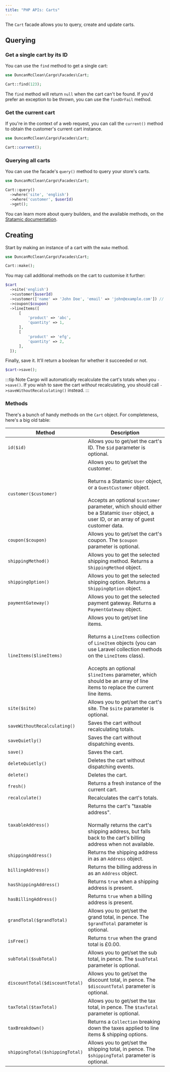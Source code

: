 ```yaml
---
title: "PHP APIs: Carts"
---
```


The `Cart` facade allows you to query, create and update carts. 

## Querying
### Get a single cart by its ID
You can use the `find` method to get a single cart:

```php
use DuncanMcClean\Cargo\Facades\Cart;

Cart::find(123);
``` 

The `find` method will return `null` when the cart can't be found. If you'd prefer an exception to be thrown, you can use the `findOrFail` method.

### Get the current cart
If you're in the context of a web request, you can call the `current()` method to obtain the customer's current cart instance.

```php
use DuncanMcClean\Cargo\Facades\Cart;

Cart::current();
``` 

### Querying all carts
You can use the facade's `query()` method to query your store's carts.

```php
use DuncanMcClean\Cargo\Facades\Cart;

Cart::query()
  ->where('site', 'english')
  ->where('customer', $userId)
  ->get();
``` 

You can learn more about query builders, and the available methods, on the [Statamic documentation](https://statamic.dev/content-queries).

## Creating
Start by making an instance of a cart with the `make` method. 

```php
use DuncanMcClean\Cargo\Facades\Cart;

Cart::make();
``` 

You may call additional methods on the cart to customise it further:

```php
$cart
  ->site('english')
  ->customer($userId)
  ->customer(['name' => 'John Doe', 'email' => 'john@example.com']) // For guest customers
  ->coupon($coupon)
  ->lineItems([
	  [
		  'product' => 'abc',
		  'quantity' => 1,
	  ],
	  [
		  'product' => 'efg',
		  'quantity' => 2,
	  ],
  ]);
```

Finally, save it. It'll return a boolean for whether it succeeded or not.

```php
$cart->save();
```

:::tip Note
Cargo will automatically recalculate the cart's totals when you `->save()`. If you wish to save the cart *without* recalculating, you should call `->saveWithoutRecalculating()` instead.
:::

### Methods
There's a bunch of handy methods on the `Cart` object. For completeness, here's a big old table:

| Method                          | Description                                                                                                                                                                                                                                                                                      |
| ------------------------------- | ------------------------------------------------------------------------------------------------------------------------------------------------------------------------------------------------------------------------------------------------------------------------------------------------ |
| `id($id)`                       | Allows you to get/set the cart's ID. The `$id` parameter is optional.                                                                                                                                                                                                                            |
| `customer($customer)`           | Allows you to get/set the customer. <br><br>Returns a Statamic `User` object, or a `GuestCustomer` object.<br><br>Accepts an optional `$customer` parameter, which should either be a Statamic `User` object, a user ID, or an array of guest customer data.                                     |
| `coupon($coupon)`               | Allows you to get/set the cart's coupon. The `$coupon` parameter is optional.                                                                                                                                                                                                                    |
| `shippingMethod()`              | Allows you to get the selected shipping method. Returns a `ShippingMethod` object.                                                                                                                                                                                                               |
| `shippingOption()`              | Allows you to get the selected shipping option. Returns a `ShippingOption` object.                                                                                                                                                                                                               |
| `paymentGateway()`              | Allows you to get the selected payment gateway. Returns a `PaymentGateway` object.                                                                                                                                                                                                               |
| `lineItems($lineItems)`         | Allows you to get/set line items. <br><br>Returns a `LineItems` collection of `LineItem` objects (you can use Laravel collection methods on the `LineItems` class).<br><br>Accepts an optional `$lineItems` parameter, which should be an array of line items to replace the current line items. |
| `site($site)`                   | Allows you to get/set the cart's site. The `$site` parameter is optional.                                                                                                                                                                                                                        |
| `saveWithoutRecalculating()`    | Saves the cart without recalculating totals.                                                                                                                                                                                                                                                     |
| `saveQuietly()`                 | Saves the cart without dispatching events.                                                                                                                                                                                                                                                       |
| `save()`                        | Saves the cart.                                                                                                                                                                                                                                                                                  |
| `deleteQuietly()`               | Deletes the cart without dispatching events.                                                                                                                                                                                                                                                     |
| `delete()`                      | Deletes the cart.                                                                                                                                                                                                                                                                                |
| `fresh()`                       | Returns a fresh instance of the current cart.                                                                                                                                                                                                                                                    |
| `recalculate()`                 | Recalculates the cart's totals.                                                                                                                                                                                                                                                                  |
| `taxableAddress()`              | Returns the cart's "taxable address". <br><br>Normally returns the cart's shipping address, but falls back to the cart's billing address when not available.                                                                                                                                     |
| `shippingAddress()`             | Returns the shipping address in as an `Address` object.                                                                                                                                                                                                                                          |
| `billingAddress()`              | Returns the billing address in as an `Address` object.                                                                                                                                                                                                                                           |
| `hasShippingAddress()`          | Returns `true` when a shipping address is present.                                                                                                                                                                                                                                               |
| `hasBillingAddress()`           | Returns `true` when a billing address is present.                                                                                                                                                                                                                                                |
| `grandTotal($grandTotal)`       | Allows you to get/set the grand total, in pence. The `$grandTotal` parameter is optional.                                                                                                                                                                                                        |
| `isFree()`                      | Returns `true` when the grand total is £0.00.                                                                                                                                                                                                                                                    |
| `subTotal($subTotal)`           | Allows you to get/set the sub total, in pence. The `$subTotal` parameter is optional.                                                                                                                                                                                                            |
| `discountTotal($discountTotal)` | Allows you to get/set the discount total, in pence. The `$discountTotal` parameter is optional.                                                                                                                                                                                                  |
| `taxTotal($taxTotal)`           | Allows you to get/set the tax total, in pence. The `$taxTotal` parameter is optional.                                                                                                                                                                                                            |
| `taxBreakdown()`                | Returns a `Collection` breaking down the taxes applied to line items & shipping options.                                                                                                                                                                                                         |
| `shippingTotal($shippingTotal)` | Allows you to get/set the shipping total, in pence. The `$shippingTotal` parameter is optional.                                                                                                                                                                                                  |
